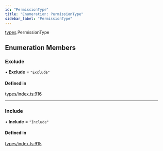```yaml
---
id: "PermissionType"
title: "Enumeration: PermissionType"
sidebar_label: "PermissionType"
---
```


[types](../../../modules/Types/Types.md).PermissionType

## Enumeration Members

### Exclude

• **Exclude** = ``"Exclude"``

#### Defined in

[types/index.ts:916](https://github.com/PolymeshAssociation/polymesh-sdk/blob/15be87e8/src/types/index.ts#L916)

___

### Include

• **Include** = ``"Include"``

#### Defined in

[types/index.ts:915](https://github.com/PolymeshAssociation/polymesh-sdk/blob/15be87e8/src/types/index.ts#L915)
